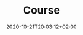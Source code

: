---
title: "Course"
date: 2020-10-21T20:03:12+02:00
draft: false
searchFilter: Course
notEverything: true
notListed: true
layout: list
zone: "courses"
---